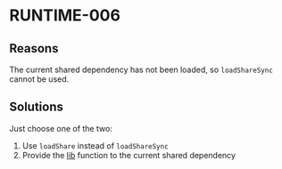 # RUNTIME-006

## Reasons

The current shared dependency has not been loaded, so `loadShareSync` cannot be used.

## Solutions

Just choose one of the two:

1. Use `loadShare` instead of `loadShareSync`
2. Provide the [lib](../../basic/runtime#loadshare) function to the current shared dependency
